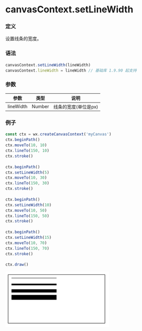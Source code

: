 # canvasContext.setLineWidth

### 定义
设置线条的宽度。

### 语法
```javascript
canvasContext.setLineWidth(lineWidth)
canvasContext.lineWidth = lineWidth // 基础库 1.9.90 起支持
```

### 参数
| 参数        | 类型     | 说明           |
| --------- | ------ | ------------ |
| lineWidth | Number | 线条的宽度(单位是px) |

### 例子

```js
const ctx = wx.createCanvasContext('myCanvas')
ctx.beginPath()
ctx.moveTo(10, 10)
ctx.lineTo(150, 10)
ctx.stroke()

ctx.beginPath()
ctx.setLineWidth(5)
ctx.moveTo(10, 30)
ctx.lineTo(150, 30)
ctx.stroke()

ctx.beginPath()
ctx.setLineWidth(10)
ctx.moveTo(10, 50)
ctx.lineTo(150, 50)
ctx.stroke()

ctx.beginPath()
ctx.setLineWidth(15)
ctx.moveTo(10, 70)
ctx.lineTo(150, 70)
ctx.stroke()

ctx.draw()
```

![](../../image/canvas/line-width.png)
